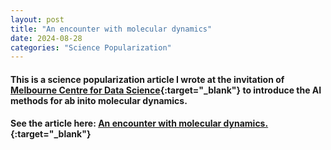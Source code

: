 ```yaml
---
layout: post
title: "An encounter with molecular dynamics"
date: 2024-08-28
categories: "Science Popularization"
---
```


#### This is a science popularization article I wrote at the invitation of [Melbourne Centre for Data Science](https://science.unimelb.edu.au/mcds){:target="_blank"} to introduce the AI methods for ab inito molecular dynamics.

#### See the article here: [An encounter with molecular dynamics.](https://medium.com/kernel-mcds/an-encounter-with-molecular-dynamics-4f3c9e3a4b82){:target="_blank"}
